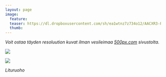 ```yaml
---
layout: page
image:
  feature:
  teaser: https://dl.dropboxusercontent.com/sh/ea1wtnz7z734o12/AACXR3-P5FUHlB8M7GMbfDP6a/luontokuvat/kes%C3%A4/9/DS35130-245px.jpg
  thumb:
---
```


*Voit ostaa täyden resoluution kuvat ilman vesileimaa [500px.com](https://500px.com/minimuutticom/galleries/flowers) sivustolta.*

[![](https://dl.dropboxusercontent.com/sh/ea1wtnz7z734o12/AAAVBQobIdOrqK3WWb-dyQ9fa/luontokuvat/kes%C3%A4/9/DS35129-800px.jpg)](https://dl.dropboxusercontent.com/sh/ea1wtnz7z734o12/AABZdJ5X-FswXhWhKDkeiMlga/luontokuvat/kes%C3%A4/9/DS35129.jpg)

[![](https://dl.dropboxusercontent.com/sh/ea1wtnz7z734o12/AAADc1Eb2XA25uY6HgjHY3tta/luontokuvat/kes%C3%A4/9/DS35130-800px.jpg)](https://dl.dropboxusercontent.com/sh/ea1wtnz7z734o12/AAD0qg75nYWJuB0zSmrCqbVea/luontokuvat/kes%C3%A4/9/DS35130.jpg)

*Lituruoho*

